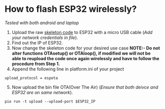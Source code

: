 # How to flash ESP32 wirelessly?
*Tested with both android and laptop*
1. Upload the raw [skeleton code](https://github.com/TUdayKiranReddy/Intro-to-UAV/blob/main/wireless_flashing/skeleton.cpp) to ESP32 with a micro USB cable (*Add your network credentials in file*).
2. Find out the IP of ESP32.
3. Now change the skeleton code for your desired use case **NOTE:- Do not alter functions OTAsetup() or OTAloop(), if modified we will not be able to reupload the code once again wirelessly and have to follow the procedure from Step 1.**
4. Append the following line in platform.ini of your project
```
upload_protocol = espota
```
5. Now upload the bin file OTA(Over The Air) (*Ensure that both deivce and ESP32 are on same network*).
```
pio run -t upload --upload-port $ESP32_IP
```
